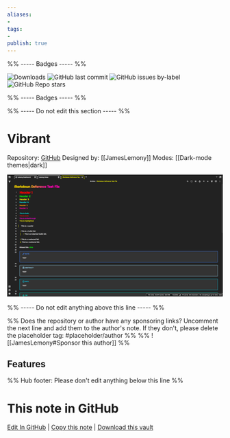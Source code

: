 ```yaml
---
aliases:
- 
tags: 
- 
publish: true
---
```


%% ----- Badges ----- %%

![Downloads](https://img.shields.io/badge/downloads-1265-573E7A?style=for-the-badge&logo=)
![GitHub last commit](https://img.shields.io/github/last-commit/JamesLemony/obsidian_vibrant?color=573E7A&label=last%20update&logo=github&style=for-the-badge)
![GitHub issues by-label](https://img.shields.io/github/issues/JamesLemony/obsidian_vibrant/help%20wanted?color=573E7A&logo=github&style=for-the-badge) 
![GitHub Repo stars](https://img.shields.io/github/stars/JamesLemony/obsidian_vibrant?color=573E7A&logo=github&style=for-the-badge)

%% ----- Badges ----- %%

%% ----- Do not edit this section ----- %%

# Vibrant

Repository: [GitHub](https://github.com/JamesLemony/obsidian_vibrant)
Designed by: [[JamesLemony]]
Modes: [[Dark-mode themes|dark]]



![screenshot](https://github.com/JamesLemony/obsidian_vibrant/raw/HEAD/images/demo1.png)

%% ----- Do not edit anything above this line ----- %% 

%% Does the repository or author have any sponsoring links? Uncomment the next line and add them to the author's note. If they don't, please delete the placeholder tag: #placeholder/author %%
%% ![[JamesLemony#Sponsor this author]] %%


## Features



%% Hub footer: Please don't edit anything below this line %%

# This note in GitHub

<span class="git-footer">[Edit In GitHub](https://github.dev/obsidian-community/obsidian-hub/blob/main/02%20-%20Community%20Expansions/02.05%20All%20Community%20Expansions/Themes/Vibrant.md "git-hub-edit-note") | [Copy this note](https://raw.githubusercontent.com/obsidian-community/obsidian-hub/main/02%20-%20Community%20Expansions/02.05%20All%20Community%20Expansions/Themes/Vibrant.md "git-hub-copy-note") | [Download this vault](https://github.com/obsidian-community/obsidian-hub/archive/refs/heads/main.zip "git-hub-download-vault") </span>
